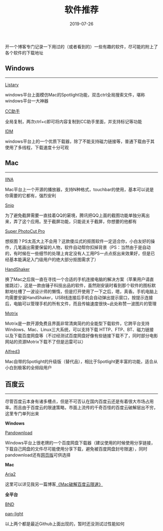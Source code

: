 ﻿---
layout: post
title:  "软件推荐"
date:   2019-07-26
categories: 其他
tag: 软件
---

开一个博客专门记录一下用过的（或者看到的）一些有趣的软件，尽可能的附上了各个软件的下载地址

## Windows

---

[Listary](https://www.listary.com/)

windows平台上面模仿Mac的Spotlight功能，双击ctrl全局搜索文件，堪称windows平台一大神器

[CC助手](https://ccyixia.com/)

全局复制，两次ctrl+c即可将内容复制到CC助手里面，并支持标记等功能

[IDM](http://www.internetdownloadmanager.com/)

windows平台上的一个优质下载器，除了不能支持磁力链接等，普通下载由于其使用了多线程，下载速度十分可观

## Mac

---

[IINA](https://www.iina.io/)

Mac平台上一个开源的播放器，支持N种格式，touchbar的使用，基本可以说是你需要的它都有，强烈安利

[Snip](https://snip.qq.com/)

为了避免截屏需要一直挂着QQ的窘境，腾讯把QQ上面的截图功能单独分离出来，弄了这个应用。至于截屏功能，只能说关于截屏，你想要的他都有

[Super PhotoCut Pro](https://mac.softpedia.com/get/Graphics/Super-PhotoCut-Pro.shtml)

想抠图？PS太高大上不会用？这款傻瓜式的抠图软件一定适合你，小白友好的操作，几笔画出需要保留的人物，软件自动帮你扣掉背景（PS：当然由于是自动的，有时候在一些细节的处理上肯定没有人工用PS一点点抠出来效果好，但是已经基本能满足入门级用户的绝大部分抠图需求了）

[HandShaker](https://www.smartisan.com/apps/#/handshaker)

换了Mac之后我一直在寻找一个合适的手机连接电脑的解决方案（苹果用户请直接跳过），这是一款由锤子科技出品的软件，虽然刚安装时看到那个软件的图标默默地吐槽了一波设计师的懒惰，但是打开使用了一下之后，嗯，真香。手机电脑上均需要安装HandShaker，USB线连接后手机会自动弹出提示窗口，按提示连接后，电脑可以管理手机的所有文件，而且传输速度很快~此处称赞一波图片的管理

[Motrix](https://motrix.app/)

Motrix是一款开源免费且界面非常清爽简约的全能型下载软件，它跨平台支持Windows、Mac、Linux三大系统，可以支持下载 HTTP、FTP、BT、磁力链接以及下载百度网盘等（不过经测试百度网盘好像有些链接下载不了，同时部分电影网站的资源Motrix下载不了但是迅雷可以）

[Alfred3](https://www.alfredapp.com/)

Mac自带的Spotlight的升级版（替代品），相比于Spotlight更丰富的功能，适合从小白到极客的全频段用户

## 百度云

---

尽管百度云本身有诸多槽点，但是不可否认在国内百度云还是有着很大市场占用率。而且由于百度云的限速策略，市面上流传的千奇百怪的百度云破解层出不穷，这里专门单列出来

**Windows**

[Pandownload](http://pandownload.com/)

Windows平台上很老牌的一个百度网盘下载器（建议使用的时候使用分享链接，下载自己网盘的文件尽可能使用分享下载，避免被百度网盘封号限速），同时pandownload还有[网页版](https://www.baiduwp.com/)可供选择

**Mac**

[Aria2](https://aria2.github.io/)

这里可以详见我另一篇博客[《Mac破解百度云限速》](https://xkw168.github.io/2019/03/23/Mac%E7%A0%B4%E8%A7%A3%E7%99%BE%E5%BA%A6%E4%BA%91%E9%99%90%E9%80%9F.html)

**全平台**

[BND](https://github.com/b3log/baidu-netdisk-downloaderx?utm_campaign=explore-email&utm_medium=email&utm_source=newsletter&utm_term=daily)

[pan-light](https://github.com/peterq/pan-light?utm_campaign=explore-email&utm_medium=email&utm_source=newsletter&utm_term=daily)

以上两个都是最近Github上面出现的，暂时还没测试过性能如何
